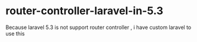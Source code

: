 # router-controller-laravel-in-5.3
Because laravel 5.3 is not support router controller , i have custom laravel to use this
